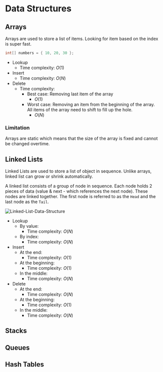 # Data Structures

## Arrays
Arrays are used to store a list of items. Looking for item based on the index is super fast.

```c#
int[] numbers = { 10, 20, 30 };
```

- Lookup
  - Time complexity: $O(1)$
- Insert
  - Time complexity: $O(N)$
- Delete
  - Time complexity:
    - Best case: Removing last item of the array
      - $O(1)$
    - Worst case: Removing an item from the beginning of the array. All items of the array need to shift to fill up the hole.
      - $O(N)$

### Limitation
Arrays are static which means that the size of the array is fixed and cannot be changed overtime.

## Linked Lists
Linked Lists are used to store a list of object in sequence. Unlike arrays, linked list can grow or shrink automatically.

A linked list consists of a group of node in sequence. Each node holds 2 pieces of data (value & next - which references the next node). These nodes are linked together. The first node is referred to as the `Head` and the last node as the `Tail`.

![Linked-List-Data-Structure](https://github.com/rohan-bhautoo/Data-Structures-and-Algorithms/assets/47154593/d4539063-5139-43c6-9bef-15d2f99d4683)

- Lookup
  - By value:
    - Time complexity: $O(N)$
  - By index:
    - Time complexity: $O(N)$
- Insert
  - At the end:
    - Time complexity: $O(1)$
  - At the beginning:
    - Time complexity: $O(1)$
  - In the middle:
    - Time complexity: $O(N)$
- Delete
  - At the end:
    - Time complexity: $O(N)$
  - At the beginning:
    - Time complexity: $O(1)$
  - In the middle:
    - Time complexity: $O(N)$

## Stacks


## Queues


## Hash Tables
